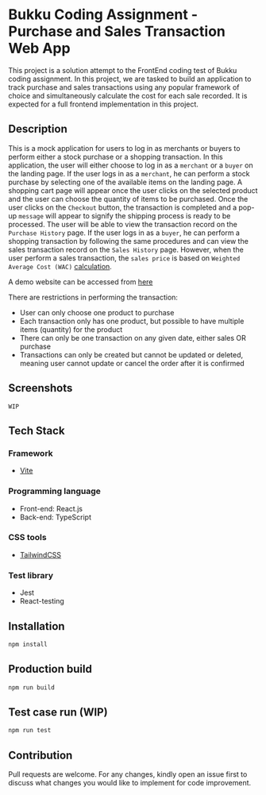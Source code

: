 # Bukku Coding Assignment - Purchase and Sales Transaction Web App

This project is a solution attempt to the FrontEnd coding test of Bukku coding assignment. In this project, we are tasked to build an application to track purchase and sales transactions using any popular framework of choice and simultaneously calculate 
the cost for each sale recorded. It is expected for a full frontend implementation in this project.

## Description 

This is a mock application for users to log in as merchants or buyers to perform either a stock purchase or a shopping transaction. In this application, the user will either choose to log in as a `merchant` or a `buyer` on the landing page. 
If the user logs in as a `merchant`, he can perform a stock purchase by selecting one of the available items on the landing page. A shopping cart page will appear once the user clicks on the selected product and the user can choose the quantity of items to be purchased.
Once the user clicks on the `Checkout` button, the transaction is completed and a pop-up `message` will appear to signify the shipping process is ready to be processed. The user will be able to view the transaction record on the `Purchase History` page. If the user logs in as a `buyer`, he can perform a shopping transaction by following the same procedures and can view the sales transaction record on the `Sales History` page. However, when the user perform a sales transaction, the `sales price` is based on `Weighted Average Cost (WAC)` [calculation](https://corporatefinanceinstitute.com/resources/accounting/weighted-average-cost-method/). 

A demo website can be accessed from [here](https://bukku-coding-challenge.netlify.app/)

There are restrictions in performing the transaction:
 - User can only choose one product to purchase
 - Each transaction only has one product, but possible to have multiple items (quantity) for the product
 - There can only be one transaction on any given date, either sales OR purchase
 - Transactions can only be created but cannot be updated or deleted, meaning user cannot update or cancel the order after it is confirmed

## Screenshots
`WIP`

## Tech Stack
### Framework 
 - [Vite](https://vitejs.dev/)
### Programming language 
 - Front-end: React.js
 - Back-end: TypeScript
### CSS tools
 - [TailwindCSS](https://tailwindcss.com/)
### Test library
 - Jest
 - React-testing

## Installation

```bash
npm install
```

## Production build

```bash
npm run build
```

## Test case run (WIP)

```bash
npm run test
```

## Contribution

Pull requests are welcome. For any changes, kindly open an issue first to discuss what changes you would like to implement for code improvement.
